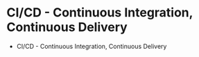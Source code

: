# CI/CD - Continuous Integration, Continuous Delivery   
   
- CI/CD - Continuous Integration, Continuous Delivery   
